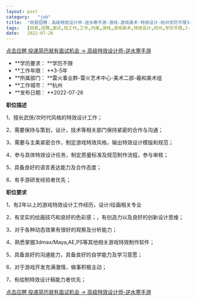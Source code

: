 ```yaml
---
layout:	post
category:	"job"
title:	"网易招聘：高级特效设计师-逆水寒手游-游戏-游戏美术-特效设计-杭州学历不限3-5年"
tags:	[网易,招聘,面试,找工作,工作,内推,游戏,游戏美术,特效设计,杭州,学历不限,3-5年]
date:	2022-07-26
---
```


[点击应聘 投递简历就有面试机会 ->  高级特效设计师-逆水寒手游](http://mobile.bole.netease.com/bole/boleDetail?id=28990&employeeId=346f03c3cda5f04c&key=all)



- **学历要求： **学历不限
- **工作年限： **3-5年
- **所属部门： **雷火事业群-雷火艺术中心-美术二部-羲和美术组
- **工作城市： **杭州
- **发布日期： **2022-07-26



**职位描述**

1、擅长武侠/次时代风格的特效设计工作；

2、需要保持与策划，设计，技术等相关部门保持紧密的合作与沟通；

3、需要与主美紧密合作，制定游戏特效风格，输出特效设计模版和规范；

4、参与具体特效设计任务，制定质量标准及规范制作流程，参与审核；

5、具备良好的语言表达能力及合作态度；

6、有手游研发经验者优先；



**职位要求**

1、有2年以上的游戏特效设计工作经历，设计/绘画相关专业

2、有坚实的绘画技巧和良好的色彩感；，有创造力以及良好的创新设计思维；

3、对于各种动态效果有很好的观察及分析能力；

4、熟悉掌握3dmax/Maya,AE,PS等其他相关游戏特效制作软件；

5、具备良好的沟通能力，具备良好的自学能力及学习意愿；

6、对于游戏开发充满激情，做事积极主动；

7、有绘制特效设计稿能力者优先；



[点击应聘 投递简历就有面试机会 ->  高级特效设计师-逆水寒手游](http://mobile.bole.netease.com/bole/boleDetail?id=28990&employeeId=346f03c3cda5f04c&key=all)